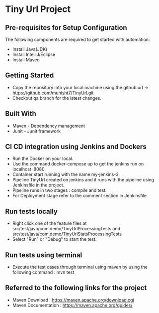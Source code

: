 # Tiny Url Project

## Pre-requisites for Setup Configuration
The following components are required to get started with automation:

* Install Java(JDK)
* Install IntelliJ/Eclipse
* Install Maven

## Getting Started

* Copy the repository into your local machine using the github url -> https://github.com/munisht7/TinyUrl.git
* Checkout qa branch for the latest changes.

## Built With
* Maven - Dependency management
* Junit - Junit framework


## CI CD integration using Jenkins and Dockers
* Run the Docker on your local.
* Use the command docker-compose up to get the jenkins run on localhost :8080.
* Container start running with the name my-jenkins-3.
* Pipeline TinyUrl created on jenkins and it runs with the pipeline using Jenkinsfile in the project.
* Pipeline runs in two stages : compile and test.
* For Deployment stage refer to the comment section in Jenkinsfile

## Run tests locally
* Right click one of the feature files at src/test/java/com.demo/TinyUrlProcessingTests and src/test/java/com.demo/TinyUrlStatsProcessingTests
* Select "Run" or "Debug" to start the test.

## Run tests using terminal
* Execute the test cases through terminal using maven by using the following command : mvn test

## Referred to the following links for the project
* Maven Download : https://maven.apache.org/download.cgi
* Maven Documentation : https://maven.apache.org/guides/